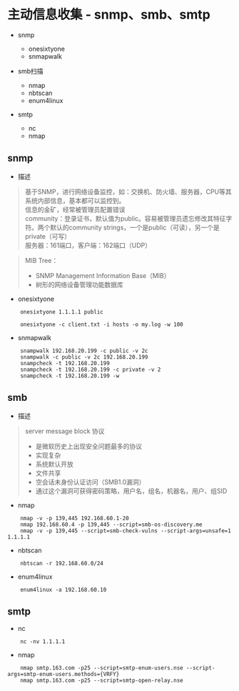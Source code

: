 

# 主动信息收集 - snmp、smb、smtp

* snmp
    - onesixtyone
    - snmapwalk
    
* smb扫描
    - nmap
    - nbtscan
    - enum4linux
    
* smtp
    - nc
    - nmap
## snmp

* 描述
> 基于SNMP，进行网络设备监控，如：交换机、防火墙、服务器，CPU等其系统内部信息，基本都可以监控到。  
  信息的金矿，经常被管理员配置错误  
  community：登录证书，默认值为public。容易被管理员遗忘修改其特征字符。两个默认的community strings，一个是public（可读），另一个是private（可写）  
  服务器：161端口，客户端：162端口（UDP）

> MIB Tree：
> * SNMP Management Information Base（MIB）
> * 树形的网络设备管理功能数据库

* onesixtyone
```sbtshell
    onesixtyone 1.1.1.1 public

    onesixtyone -c client.txt -i hosts -o my.log -w 100
```
* snmapwalk
```sbtshell
    snampwalk 192.168.20.199 -c public -v 2c 
    snampwalk -c public -v 2c 192.168.20.199
    snampcheck -t 192.168.20.199
    snampcheck -t 192.168.20.199 -c private -v 2
    snampcheck -t 192.168.20.199 -w 
```

## smb

* 描述
> server message block 协议  
> * 是微软历史上出现安全问题最多的协议
> * 实现复杂
> * 系统默认开放
> * 文件共享
> * 空会话未身份认证访问（SMB1.0漏洞）
>  * 通过这个漏洞可获得密码策略，用户名，组名，机器名，用户、组SID


* nmap
```sbtshell
    nmap -v -p 139,445 192.168.60.1-20
    nmap 192.168.60.4 -p 139,445 --script=smb-os-discovery.me 
    nmap -v -p 139,445 --script=smb-check-vulns --script-args=unsafe=1 1.1.1.1
```

* nbtscan
```sbtshell
    nbtscan -r 192.168.60.0/24
```

* enum4linux
```sbtshell
    enum4linux -a 192.168.60.10
```

## smtp

* nc
```sbtshell
    nc -nv 1.1.1.1 
```

* nmap
```sbtshell
    nmap smtp.163.com -p25 --script=smtp-enum-users.nse --script-args=smtp-enum-users.methods={VRFY}
    nmap smtp.163.com -p25 --script=smtp-open-relay.nse 
```
